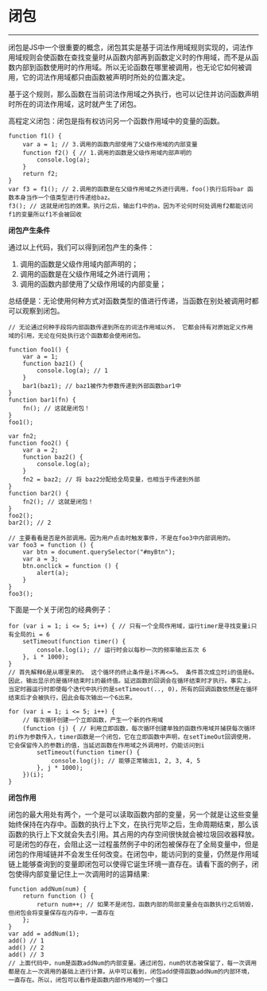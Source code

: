 # 闭包 #


----------

闭包是JS中一个很重要的概念，闭包其实是基于词法作用域规则实现的，词法作用域规则会使函数在查找变量时从函数内部再到函数定义时的作用域，而不是从函数内部到函数使用时的作用域。所以无论函数在哪里被调用，也无论它如何被调用，它的词法作用域都只由函数被声明时所处的位置决定。

基于这个规则，那么函数在当前词法作用域之外执行，也可以记住并访问函数声明时所在的词法作用域，这时就产生了闭包。

高程定义闭包：闭包是指有权访问另一个函数作用域中的变量的函数。

	function f1() {
        var a = 1; // 3.调用的函数内部使用了父级作用域的内部变量
        function f2() { // 1.调用的函数是父级作用域内部声明的
            console.log(a);
        }
        return f2;
    }
    var f3 = f1(); // 2.调用的函数是在父级作用域之外进行调用，foo()执行后将bar 函数本身当作一个值类型进行传递给baz。
    f3(); // 这就是闭包的效果。执行之后，输出f1中的a，因为不论何时何处调用f2都能访问f1的变量所以f1不会被回收

**闭包产生条件**

通过以上代码，我们可以得到闭包产生的条件：

1. 调用的函数是父级作用域内部声明的；
2. 调用的函数是在父级作用域之外进行调用；
3. 调用的函数内部使用了父级作用域的内部变量；

总结便是：无论使用何种方式对函数类型的值进行传递，当函数在别处被调用时都可以观察到闭包。

	// 无论通过何种手段将内部函数传递到所在的词法作用域以外， 它都会持有对原始定义作用域的引用，无论在何处执行这个函数都会使用闭包。

	function foo1() {
        var a = 1;
        function baz1() {
            console.log(a); // 1
        }
        bar1(baz1); // baz1被作为参数传递到外部函数bar1中
    }
    function bar1(fn) {
        fn(); // 这就是闭包！
    }
    foo1();

    var fn2;
    function foo2() {
        var a = 2;
        function baz2() {
            console.log(a);
        }
        fn2 = baz2; // 将 baz2分配给全局变量，也相当于传递到外部
    }
    function bar2() {
        fn2(); // 这就是闭包！
    }
    foo2();
    bar2(); // 2

    // 主要看看是否是外部调用。因为用户点击时触发事件，不是在foo3中内部调用的。
    var foo3 = function () {
        var btn = document.querySelector("#myBtn");
        var a = 3;
        btn.onclick = function () {
            alert(a);
        }
    }
    foo3();

下面是一个关于闭包的经典例子：

	for (var i = 1; i <= 5; i++) { // 只有一个全局作用域，运行timer是寻找变量i只有全局的i = 6
        setTimeout(function timer() {
            console.log(i); // 运行时会以每秒一次的频率输出五次 6
        }, i * 1000);
    }
	// 首先解释6是从哪里来的。 这个循环的终止条件是i不再<=5。 条件首次成立时i的值是6。因此，输出显示的是循环结束时i的最终值。延迟函数的回调会在循环结束时才执行。事实上，当定时器运行时即使每个迭代中执行的是setTimeout(.., 0)，所有的回调函数依然是在循环结束后才会被执行，因此会每次输出一个6出来。

	for (var i = 1; i <= 5; i++) { 
		// 每次循环创建一个立即函数，产生一个新的作用域
        (function (j) { // 利用立即函数，每次循环创建单独的函数作用域并捕获每次循环的i作为参数传入，timer函数是一个闭包，它在立即函数中声明，在setTimeOut回调使用，它会保留传入的参数i的值，当延迟函数在作用域之外调用时，仍能访问到i
            setTimeout(function timer() {
                console.log(j); // 能够正常输出1, 2, 3, 4, 5
            }, j * 1000);
        })(i);
    }

**闭包作用**

闭包的最大用处有两个，一个是可以读取函数内部的变量，另一个就是让这些变量始终保持在内存中。函数的执行上下文，在执行完毕之后，生命周期结束，那么该函数的执行上下文就会失去引用。其占用的内存空间很快就会被垃圾回收器释放。可是闭包的存在，会阻止这一过程虽然例子中的闭包被保存在了全局变量中，但是闭包的作用域链并不会发生任何改变。在闭包中，能访问到的变量，仍然是作用域链上能够查询到的变量即闭包可以使得它诞生环境一直存在。请看下面的例子，闭包使得内部变量记住上一次调用时的运算结果:

    function addNum(num) {
        return function () {
            return num++; // 如果不是闭包，函数内部的局部变量会在函数执行之后销毁，但闭包会将变量保存在内存中，一直存在
        };
    }
    var add = addNum(1);
    add() // 1
    add() // 2
    add() // 3
    // 上面代码中，num是函数addNum的内部变量。通过闭包，num的状态被保留了，每一次调用都是在上一次调用的基础上进行计算。从中可以看到，闭包add使得函数addNum的内部环境，一直存在。所以，闭包可以看作是函数内部作用域的一个接口

